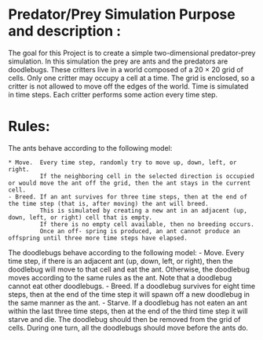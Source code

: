 
# Predator/Prey Simulation Purpose and description :
  The goal for this Project is to create a simple two-dimensional predator-prey simulation. 
  In this simulation the prey are ants and the predators are doodlebugs.
  These critters live in a world composed of a 20 × 20 grid of cells.
  Only one critter may occupy a cell at a time. The grid is enclosed, so a critter is not allowed to move off the edges of the world. 
  Time is simulated in time steps. Each critter performs some action every time step.
  

# Rules:
  The ants behave according to the following model:
  
    * Move.  Every time step, randomly try to move up, down, left, or right. 
             If the neighboring cell in the selected direction is occupied or would move the ant off the grid, then the ant stays in the current cell.
    - Breed. If an ant survives for three time steps, then at the end of the time step (that is, after moving) the ant will breed. 
             This is simulated by creating a new ant in an adjacent (up, down, left, or right) cell that is empty. 
             If there is no empty cell available, then no breeding occurs.
             Once an off- spring is produced, an ant cannot produce an offspring until three more time steps have elapsed.
 The doodlebugs behave according to the following model:
    - Move. Every time step, if there is an adjacent ant (up, down, left, or right), then the doodlebug will move to that cell and eat the ant. 
            Otherwise, the doodlebug moves according to the same rules as the ant. Note that a doodlebug cannot eat other doodlebugs.
    - Breed. If a doodlebug survives for eight time steps, then at the end of the time step it will spawn off a new doodlebug in the same manner as the ant.
    - Starve. If a doodlebug has not eaten an ant within the last three time steps, then at the end of the third time step it will starve and die.
              The doodlebug should then be removed from the grid of cells.
During one turn, all the doodlebugs should move before the ants do.
